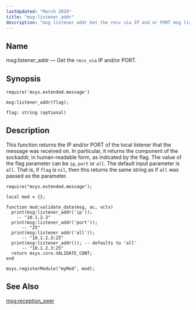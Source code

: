 ```yaml
---
lastUpdated: "March 2020"
title: "msg:listener_addr"
description: "msg listener addr Get the recv via IP and or PORT msg listener addr flag This function returns the IP and or PORT of the local listener that the message was received on In particular it returns the component of the sockaddr in human readable form as indicated by the..."
---
```


<a name="lua.ref.msg_listener_addr"></a> 
## Name

msg:listener_addr — Get the `recv_via` IP and/or PORT.

<a name="idp24238064"></a> 
## Synopsis

`require('msys.extended.message')`

`msg:listener_addr(flag);`

`flag: string (optional)`<a name="idp24241472"></a> 
## Description

This function returns the IP and/or PORT of the local listener that the message was received on. In particular, it returns the component of the sockaddr, in human-readable form, as indicated by the flag. The value of the flag parameter can be `ip`, `port` or `all`. The default input parameter is `all`. That is, if `flag` is `nil`, then this returns the same string as if `all` was passed as the parameter.

<a name="lua.ref.msg_listener_addr.example"></a> 


```
require("msys.extended.message");

local mod = {};

function mod:validate_data(msg, ac, vctx)
  print(msg:listener_addr('ip'));
    -- "10.1.2.3"
  print(msg:listener_addr('port'));
      -- "25"
  print(msg:listener_addr('all'));
      -- "10.1.2.3:25"
  print(msg:listener_addr()); -- defaults to 'all'
      -- "10.1.2.3:25"
  return msys.core.VALIDATE_CONT;
end

msys.registerModule("myMod", mod);
```

<a name="idp24249040"></a> 
## See Also

[msg:reception_peer](/momentum/3/3-reference/3-reference-lua-ref-msg-reception-peer)